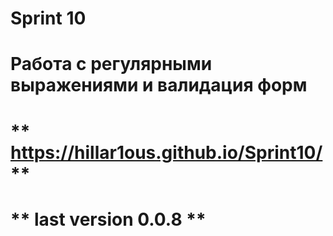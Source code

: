 # Sprint 10
# **Работа с регулярными выражениями и валидация форм**
# ** https://hillar1ous.github.io/Sprint10/ **
# ** last version 0.0.8 **